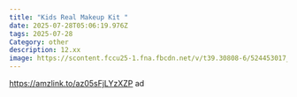 ```yaml
---
title: "Kids Real Makeup Kit "
date: 2025-07-28T05:06:19.976Z
tags: 2025-07-28
Category: other
description: 12.xx
image: https://scontent.fccu25-1.fna.fbcdn.net/v/t39.30808-6/524453017_25332019533064820_7449943585427617799_n.jpg?stp=dst-jpg_p180x540_tt6&_nc_cat=108&ccb=1-7&_nc_sid=aa7b47&_nc_ohc=CGB39IuD8uoQ7kNvwHCRHLD&_nc_oc=Adn4U3DZReBuvNR9MvOpBwCgYFKRSobTw9oML5zRKbbxVvp_9u1oIC_PG4iXWGFRnCQ&_nc_zt=23&_nc_ht=scontent.fccu25-1.fna&_nc_gid=5wG7C_oUWaAG0gGvzJdtEA&oh=00_AfTjkWZMQSNzxSVTUwIwKXNUBkzd2814IdAcvDy8L79KEw&oe=688CDFB6
---
```

https://amzlink.to/az05sFjLYzXZP ad